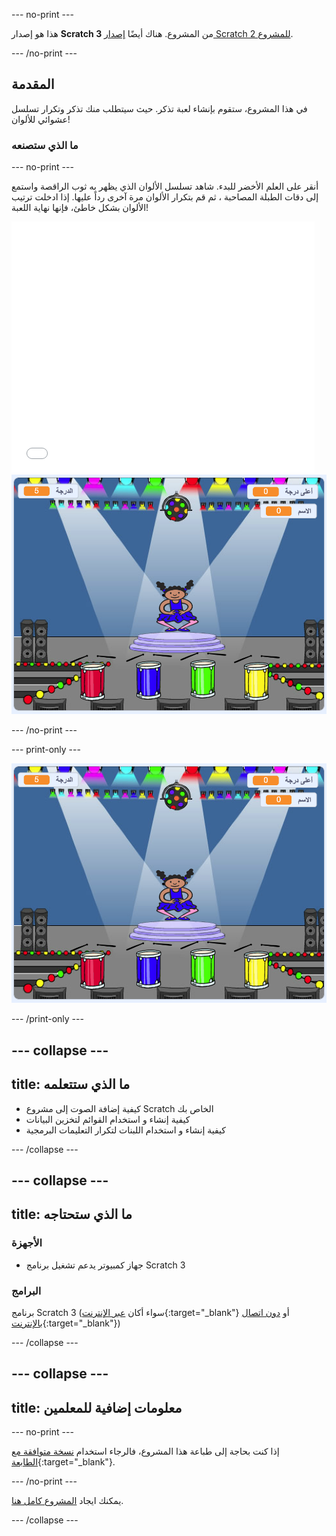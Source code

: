 --- no-print ---

هذا هو إصدار **Scratch 3** من المشروع. هناك أيضًا [إصدار Scratch 2 للمشروع](https://projects.raspberrypi.org/ar-SA/projects/memory-scratch2).

--- /no-print ---

## المقدمة

في هذا المشروع، ستقوم بإنشاء لعبة تذكر. حيث سيتطلب منك تذكر وتكرار تسلسل عشوائي للألوان!

### ما الذي ستصنعه

--- no-print ---

أنقر على العلم الأخضر للبدء. شاهد تسلسل الألوان الذي يظهر به ثوب الراقصة واستمع إلى دقات الطبلة المصاحبة ، ثم قم بتكرار الألوان مرة آخرى رداً عليها. إذا ادخلت ترتيب الألوان بشكل خاطئ، فإنها نهاية اللعبة!

<div class="scratch-preview">
  <iframe allowtransparency="true" width="485" height="402" src="//scratch.mit.edu/projects/embed/365800989/?autostart=false" frameborder="0" allowfullscreen scrolling="no" mark="crwd-mark"></iframe> <img src="images/screenshot.png" />
</div>

--- /no-print ---

--- print-only ---

![لقطة من اللعبة النهائية](images/screenshot.png)

--- /print-only ---

--- collapse ---
---
title: ما الذي ستتعلمه
---

+ كيفية إضافة الصوت إلى مشروع Scratch الخاص بك
+ كيفية إنشاء و استخدام القوائم لتخزين البيانات
+ كيفية إنشاء و استخدام اللبنات لتكرار التعليمات البرمجية

--- /collapse ---

--- collapse ---
---
title: ما الذي ستحتاجه
---

### الأجهزة

+ جهاز كمبيوتر يدعم تشغيل برنامج Scratch 3

### البرامج

برنامج Scratch 3 (سواء أكان [عبر الإنترنت](https://rpf.io/scratchon){:target="_blank"} أو [دون اتصال بالإنترنت](https://rpf.io/scratchoff){:target="_blank"})

--- /collapse ---

--- collapse ---
---
title: معلومات إضافية للمعلمين
---

--- no-print ---

إذا كنت بحاجة إلى طباعة هذا المشروع، فالرجاء استخدام [نسخة متوافقة مع الطابعة](https://projects.raspberrypi.org/ar-SA/projects/memory/print){:target="_blank"}.

--- /no-print ---

يمكنك ايجاد [المشروع كامل هنا](https://rpf.io/p/ar-SA/memory-get).

--- /collapse ---